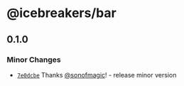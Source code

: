 # @icebreakers/bar

## 0.1.0

### Minor Changes

- [`7e0dcbe`](https://github.com/sonofmagic/pnpm-turbo-monorepo-template/commit/7e0dcbedb95f83746586015d483f5ef50f3fd996) Thanks [@sonofmagic](https://github.com/sonofmagic)! - release minor version
